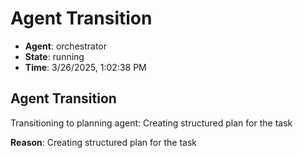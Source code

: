 # Agent Transition

- **Agent**: orchestrator
- **State**: running
- **Time**: 3/26/2025, 1:02:38 PM

## Agent Transition

Transitioning to planning agent: Creating structured plan for the task

**Reason**: Creating structured plan for the task

